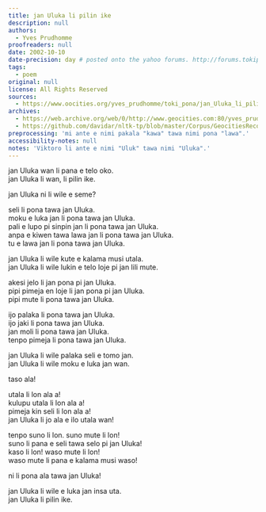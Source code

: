 ```yaml
---
title: jan Uluka li pilin ike
description: null
authors:
  - Yves Prudhomme
proofreaders: null
date: 2002-10-10
date-precision: day # posted onto the yahoo forums. http://forums.tokipona.org/viewtopic.php?t=70
tags:
  - poem
original: null
license: All Rights Reserved
sources:
  - https://www.oocities.org/yves_prudhomme/toki_pona/jan_Uluka_li_pilin_ike.html
archives:
  - https://web.archive.org/web/0/http://www.geocities.com:80/yves_prudhomme/toki_pona/jan_Uluka_li_pilin_ike.html
  - https://github.com/davidar/nltk-tp/blob/master/Corpus/GeocitiesRecovered/Yves%20Prudhomme/Yves%20Prudhome%20Uluka.txt
preprocessing: 'mi ante e nimi pakala "kawa" tawa nimi pona "lawa".'
accessibility-notes: null
notes: 'Viktoro li ante e nimi "Uluk" tawa nimi "Uluka".'
---
```

jan Uluka wan li pana e telo oko.  
jan Uluka li wan, li pilin ike.

jan Uluka ni li wile e seme?

seli li pona tawa jan Uluka.  
moku e luka jan li pona tawa jan Uluka.  
pali e lupo pi sinpin jan li pona tawa jan Uluka.  
anpa e kiwen tawa lawa jan li pona tawa jan Uluka.  
tu e lawa jan li pona tawa jan Uluka.

jan Uluka li wile kute e kalama musi utala.  
jan Uluka li wile lukin e telo loje pi jan lili mute.

akesi jelo li jan pona pi jan Uluka.  
pipi pimeja en loje li jan pona pi jan Uluka.  
pipi mute li pona tawa jan Uluka.

ijo palaka li pona tawa jan Uluka.  
ijo jaki li pona tawa jan Uluka.  
jan moli li pona tawa jan Uluka.  
tenpo pimeja li pona tawa jan Uluka.

jan Uluka li wile palaka seli e tomo jan.  
jan Uluka li wile moku e luka jan wan.

taso ala!

utala li lon ala a!  
kulupu utala li lon ala a!  
pimeja kin seli li lon ala a!  
jan Uluka li jo ala e ilo utala wan!

tenpo suno li lon. suno mute li lon!  
suno li pana e seli tawa selo pi jan Uluka!  
kaso li lon! waso mute li lon!  
waso mute li pana e kalama musi waso!

ni li pona ala tawa jan Uluka!

jan Uluka li wile e luka jan insa uta.  
jan Uluka li pilin ike.